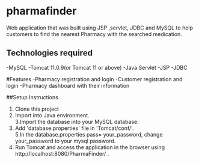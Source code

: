 # pharmafinder
Web application that was built using JSP ,servlet, JDBC and MySQL to help customers to find the nearest Pharmacy with the searched medication.

## Technologies required
-MySQL
-Tomcat 11.0.9(or Tomcat 11 or above)
-Java Servlet
-JSP
-JDBC

#Features
-Pharmacy registration and login
-Customer registration and login
-Pharmacy dashboard with their information

##Setup Instructions

1. Clone this project<br>
2. Import into  Java environment.  
3.Import the database into your MySQL database.  
4. Add 'database.properties' file in  'Tomcat/conf/'.  
5.In the database.properties  pass= your_password, change your_password to your mysql password.  
6. Run Tomcat and access the application in the browser using http://localhost:8080/PharmaFinder/ .  